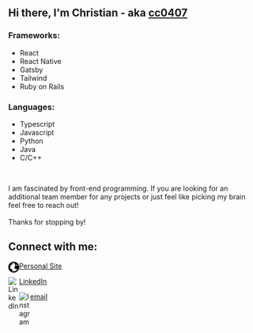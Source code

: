## Hi there, I'm Christian - aka [cc0407][website]

### Frameworks:
- React
- React Native
- Gatsby
- Tailwind
- Ruby on Rails

### Languages:
- Typescript
- Javascript
- Python
- Java
- C/C++

<br />

I am fascinated by front-end programming. If you are looking for an additional team member for any projects or just feel like picking my brain feel free to reach out! 
<br /><br />Thanks for stopping by!<br />

## Connect with me:
[Personal Site][website]
[<img align="left" alt="Personal Site" width="22px" src="https://raw.githubusercontent.com/iconic/open-iconic/master/svg/globe.svg" />][website]

[LinkedIn][linkedin]
[<img align="left" alt="LinkedIn" width="22px" src="https://cdn.jsdelivr.net/npm/simple-icons@v3/icons/linkedin.svg" />][linkedin]

[email][email]
[<img align="left" alt="Instagram" width="22px" src="https://cdn.jsdelivr.net/npm/simple-icons@3.4.0/icons/gmail.svg" />][email]


<br />
<br />
<br />

[website]: https://cc0407.github.io/
[linkedin]: https://linkedin.com/in/christian-catalano
[email]: mailto:christiancatalano@outlook.com
